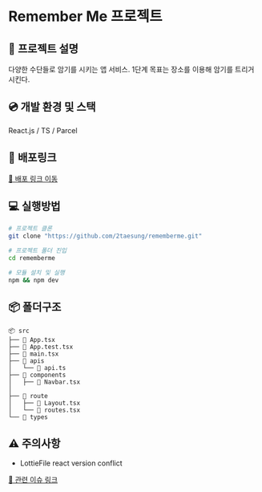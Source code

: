 # Remember Me 프로젝트

## 📖 프로젝트 설명

다양한 수단들로 암기를 시키는 앱 서비스.
1단계 목표는 장소를 이용해 암기를 트리거 시킨다.

## 💿 개발 환경 및 스택

React.js / TS / Parcel

## 🔗 배포링크

[🔗 배포 링크 이동](https://rememberme-ten.vercel.app/)

## 💻 실행방법

```bash
# 프로젝트 클론
git clone "https://github.com/2taesung/rememberme.git"

# 프로젝트 폴더 진입
cd rememberme

# 모듈 설치 및 실행
npm && npm dev
```

## 📦 폴더구조

```
📦 src
├── 📄 App.tsx
├── 🧪 App.test.tsx
├── 📄 main.tsx
├── 📂 apis
│   └── 📄 api.ts
├── 📂 components
│   ├── 📄 Navbar.tsx
│
├── 📂 route
│   ├── 📄 Layout.tsx
│   └── 📄 routes.tsx
└── 📂 types
```

## ⚠️ 주의사항

- LottieFile react version conflict

[🔗 관련 이슈 링크](https://stackoverflow.com/questions/72184976/getting-error-in-while-installing-react-lottie-in-react18/)
